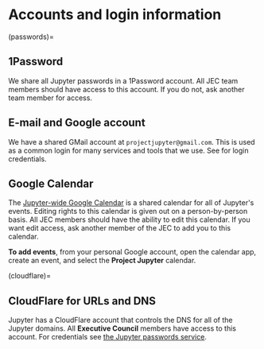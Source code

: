 # Accounts and login information

(passwords)=
## 1Password

We share all Jupyter passwords in a 1Password account.
All JEC team members should have access to this account.
If you do not, ask another team member for access.

## E-mail and Google account

We have a shared GMail account at `projectjupyter@gmail.com`.
This is used as a common login for many services and tools that we use.
See [](#passwords) for login credentials.

## Google Calendar

The [Jupyter-wide Google Calendar](https://calendar.google.com/calendar/u/1?cid=bTNoZWs2OWRhZzczODF1bXQ4a2NqZDc1dTRAZ3JvdXAuY2FsZW5kYXIuZ29vZ2xlLmNvbQ) is a shared calendar for all of Jupyter's events.
Editing rights to this calendar is given out on a person-by-person basis.
All JEC members should have the ability to edit this calendar.
If you want edit access, ask another member of the JEC to add you to this calendar.

**To add events**, from your personal Google account, open the calendar app, create an event, and select the **Project Jupyter** calendar.

(cloudflare)=
## CloudFlare for URLs and DNS

Jupyter has a CloudFlare account that controls the DNS for all of the Jupyter domains.
All **Executive Council** members have access to this account.
For credentials see [the Jupyter passwords service](#passwords).
